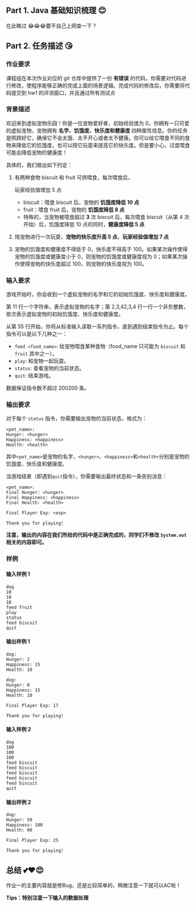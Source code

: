 ## Part 1. Java 基础知识梳理 😊

在此略过 😂😂😂要不自己上网查一下？

## Part 2. 任务描述 😘

### 作业要求

课程组在本次作业对应的 git 仓库中提供了一份 **有错误** 的代码，你需要对代码进行修改，使程序能够正确的完成上面的场景逻辑。完成代码的修改后，你需要将代码提交到 hw1 的评测窗口，并且通过所有测试点

### 背景描述

欢迎来到虚拟宠物乐园！你是一位宠物爱好者，初始经验值为 0，你拥有一只可爱的虚拟宠物，宠物拥有 **名字、饥饿度、快乐度和健康度** 四种属性信息。你的任务是照顾好它，确保它不会太饿、太不开心或者太不健康。你可以给它喂食不同的食物来降低它的饥饿度，也可以陪它玩耍来提高它的快乐度。但是要小心，过度喂食可能会降低宠物的健康度！

具体的，我们做出如下约定：

1. 有两种食物 biscuit 和 fruit 可供喂食，每次喂食后，

   玩家经验值增加 5 点

   - biscuit：喂食 biscuit 后，宠物的 **饥饿度降低 10 点**
   - fruit：喂食 fruit 后，宠物的 **饥饿度降低 8 点**
   - 特殊的，当宠物被喂食超过 **3** 次 biscuit 后，每次喂食 biscuit（从第 4 次开始）后，饥饿度降低 10 点的同时，**健康度降低 5 点**

2. 陪宠物进行一次玩耍，**宠物的快乐度升高 5 点**，**玩家经验值增加 7 点**

3. 宠物的饥饿度和健康度不得低于 0，快乐度不得高于 100。如果某次操作使得宠物的饥饿度或健康度小于 0，则宠物的饥饿度或健康度视为 0；如果某次操作使得宠物的快乐度超过 100，则宠物的快乐度视为 100。

### 输入要求

游戏开始时，你会收到一个虚拟宠物的名字和它的初始饥饿度、快乐度和健康度。

第 11 行一个字符串，表示虚拟宠物的名字；第 2,3,42,3,4 行一行一个非负整数，依次表示虚拟宠物的初始饥饿度、快乐度和健康度。

从第 55 行开始，你将从标准输入读取一系列指令，直到遇到结束指令为止。每个指令可以是以下几种之一：

- `feed <food_name>`: 给宠物喂食某种食物（food_name 只可能为 `biscuit` 和 `fruit` 其中之一）。
- `play`: 和宠物一起玩耍。
- `status`: 查看宠物的当前状态。
- `quit`: 结束游戏。

数据保证指令数不超过 200200 条。

### 输出要求

对于每个 `status` 指令，你需要输出宠物的当前状态，格式为：

```
<pet_name>:
Hunger: <hunger>
Happiness: <happiness>
Health: <health>
```

其中`<pet_name>`是宠物的名字，`<hunger>`、`<happiness>`和`<health>`分别是宠物的饥饿度、快乐度和健康度。

当游戏结束（即遇到`quit`指令），你需要输出最终状态和一条告别消息：

```
<pet_name>:
Final Hunger: <hunger>
Final Happiness: <happiness>
Final Health: <health>

Final Player Exp: <exp>

Thank you for playing!
```

**注意，输出的内容在我们所给的代码中是正确完成的，同学们不修改 `System.out` 相关的内容即可。**

### 样例

#### 输入样例 1

```text
dog
10
10
10
feed fruit
play
status
feed biscuit
quit
```

#### 输出样例 1

```text
dog:
Hunger: 2
Happiness: 15
Health: 10

dog:
Hunger: 0
Happiness: 15
Health: 10

Final Player Exp: 17

Thank you for playing!
```

#### 输入样例 2

```text
dog
100
100
100
feed biscuit
feed biscuit
feed biscuit
feed biscuit
feed biscuit
quit
```

#### 输出样例 2

```text
dog:
Hunger: 50
Happiness: 100
Health: 90

Final Player Exp: 25

Thank you for playing!
```

## 总结 💕❤️😍

作业一的主要内容就是修Bug，还是比较简单的，稍微注意一下就可以AC啦！

**Tips：特别注意一下输入的数据处理**